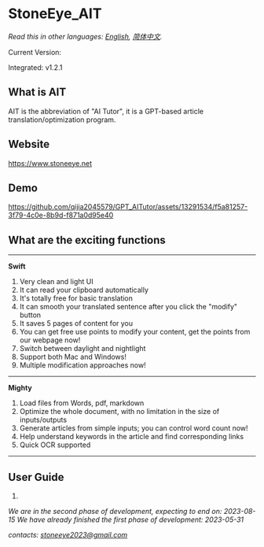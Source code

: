 # StoneEye_AIT

*Read this in other languages: [English](README-EN.md), [简体中文](README.md).*

Current Version: 

Integrated: v1.2.1

## What is AIT

AIT is the abbreviation of "AI Tutor", it is a GPT-based article translation/optimization program.

## Website

https://www.stoneeye.net

## Demo



https://github.com/qijia2045579/GPT_AITutor/assets/13291534/f5a81257-3f79-4c0e-8b9d-f871a0d95e40




## What are the exciting functions

----

**Swift**

1. Very clean and light UI
2. It can read your clipboard automatically
3. It's totally free for basic translation
4. It can smooth your translated sentence after you click the "modify" button
5. It saves 5 pages of content for you
6. You can get free use points to modify your content, get the points from our webpage now!
7. Switch between daylight and nightlight
8. Support both Mac and Windows!
9. Multiple modification approaches now!


----
**Mighty**

1. Load files from Words, pdf, markdown
2. Optimize the whole document, with no limitation in the size of inputs/outputs
3. Generate articles from simple inputs; you can control word count now!
4. Help understand keywords in the article and find corresponding links
5. Quick OCR supported


----
## User Guide
1. 

*We are in the second phase of development, expecting to end on: 2023-08-15*
*We have already finished the first phase of development: 2023-05-31*

*contacts: stoneeye2023@gmail.com*
